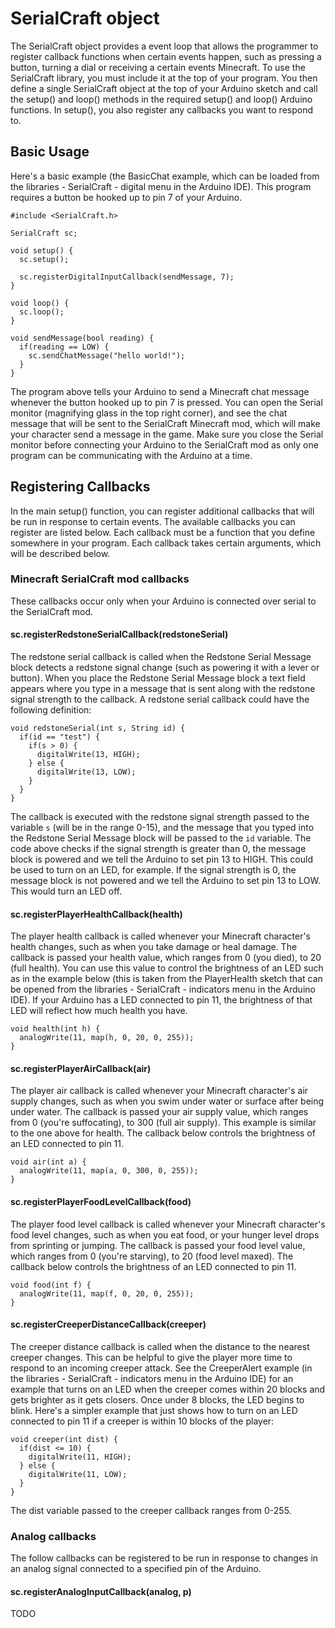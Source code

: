 # SerialCraft object

The SerialCraft object provides a event loop that allows the programmer to register callback
functions when certain events happen, such as pressing a button, turning a dial or receiving 
a certain events Minecraft. To use the SerialCraft library, you must include it at the top of
your program. You then define a single SerialCraft object at the top of your
Arduino sketch and call the setup() and loop() methods in the required setup() and loop() Arduino 
functions. In setup(), you also register any callbacks you want to respond to. 

## Basic Usage

Here's a basic example (the BasicChat example, which can be loaded from the libraries - SerialCraft - digital 
menu in the Arduino IDE). This program requires a button be hooked up to pin 7 of your Arduino.

    #include <SerialCraft.h>

    SerialCraft sc;

    void setup() {
      sc.setup();

      sc.registerDigitalInputCallback(sendMessage, 7);
    }

    void loop() {
      sc.loop();
    }

    void sendMessage(bool reading) {
      if(reading == LOW) {
        sc.sendChatMessage("hello world!");
      }
    }

The program above tells your Arduino to send a Minecraft chat message whenever the button hooked up to pin 7
is pressed. You can open the Serial monitor (magnifying glass in the top right corner), and see the chat
message that will be sent to the SerialCraft Minecraft mod, which will make your character send a message
in the game. Make sure you close the Serial monitor before connecting your Arduino to the SerialCraft mod
as only one program can be communicating with the Arduino at a time.

## Registering Callbacks

In the main setup() function, you can register additional callbacks that will be run in response to certain events. The
available callbacks you can register are listed below. Each callback must be a function that you define
somewhere in your program. Each callback takes certain arguments, which will be described below.

### Minecraft SerialCraft mod callbacks

These callbacks occur only when your Arduino is connected over serial to the SerialCraft mod.

#### sc.registerRedstoneSerialCallback(redstoneSerial)

The redstone serial callback is called when the Redstone Serial Message block detects a redstone signal
change (such as powering it with a lever or button). When you place the Redstone Serial Message block
a text field appears where you type in a message that is sent along with the redstone signal strength
to the callback. A redstone serial callback could have the following definition:

    void redstoneSerial(int s, String id) {
      if(id == "test") {
        if(s > 0) {
          digitalWrite(13, HIGH);
        } else {
          digitalWrite(13, LOW);
        }
      }
    } 

The callback is executed with the redstone signal strength passed to the variable `s` (will be in the range 0-15),
and the message that you typed into the Redstone Serial Message block will be passed to the `id` variable. The code
above checks if the signal strength is greater than 0, the message block is powered and we tell the Arduino to 
set pin 13 to HIGH. This could be used to turn on an LED, for example. If the signal strength is 0, the message block
is not powered and we tell the Arduino to set pin 13 to LOW. This would turn an LED off.

#### sc.registerPlayerHealthCallback(health)

The player health callback is called whenever your Minecraft character's health changes, such as when you take damage
or heal damage. The callback is passed your health value, which ranges from 0 (you died), to 20 (full health). You can
use this value to control the brightness of an LED such as in the example below (this is taken from the PlayerHealth
sketch that can be opened from the libraries - SerialCraft - indicators menu in the Arduino IDE). If your Arduino
has a LED connected to pin 11, the brightness of that LED will reflect how much health you have. 

    void health(int h) {
      analogWrite(11, map(h, 0, 20, 0, 255));
    }

#### sc.registerPlayerAirCallback(air)

The player air callback is called whenever your Minecraft character's air supply changes, such as when you swim
under water or surface after being under water. The callback is passed your air supply value, which ranges from 0 
(you're suffocating), to 300 (full air supply). This example is similar to the one above for health. The callback
below controls the brightness of an LED connected to pin 11.

    void air(int a) {
      analogWrite(11, map(a, 0, 300, 0, 255));
    }

#### sc.registerPlayerFoodLevelCallback(food)

The player food level callback is called whenever your Minecraft character's food level changes, such as when you
eat food, or your hunger level drops from sprinting or jumping. The callback is passed your food level value, 
which ranges from 0 (you're starving), to 20 (food level maxed). The callback below controls the brightness of an 
LED connected to pin 11.

    void food(int f) {
      analogWrite(11, map(f, 0, 20, 0, 255));
    }


#### sc.registerCreeperDistanceCallback(creeper)

The creeper distance callback is called when the distance to the nearest creeper changes. This can be helpful to
give the player more time to respond to an incoming creeper attack. See the CreeperAlert example (in the libraries -
SerialCraft - indicators menu in the Arduino IDE) for an example that turns on an LED when the creeper comes within
20 blocks and gets brighter as it gets closers. Once under 8 blocks, the LED begins to blink. Here's a simpler example
that just shows how to turn on an LED connected to pin 11 if a creeper is within 10 blocks of the player:

    void creeper(int dist) {
      if(dist <= 10) {
        digitalWrite(11, HIGH);
      } else {
        digitalWrite(11, LOW);
      }
    }

The dist variable passed to the creeper callback ranges from 0-255.

### Analog callbacks

The follow callbacks can be registered to be run in response to changes in an analog signal connected to a specified pin
of the Arduino.

#### sc.registerAnalogInputCallback(analog, p)

TODO


